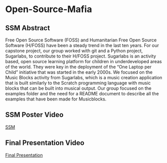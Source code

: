 # Open-Source-Mafia

## SSM Abstract

Free Open Source Software (FOSS) and Humanitarian Free Open Source Software (H/FOSS) have been a steady trend in the last ten years. For our capstone project, our group worked with git and a Python project, Sugarlabs, to contribute to their H/FOSS project. Sugarlabs is an activity based, open source learning platform for children in underdeveloped areas of the world. They were key in the deployment of the “One Laptop per Child” initiative that was started in the early 2000s. We focused on the Music Blocks activity from Sugarlabs, which is a music creation application that is built similarly to the Scratch programming language with music blocks that can be built into musical output. Our group focused on the examples folder and the need for a README document to describe all the examples that have been made for Musicblocks.


## SSM Poster Video

[SSM](https://drive.google.com/file/d/1Bn7P5ShGqwrhdxarBsHYD9fkltcZI9l0/view)

## Final Presentation Video

[Final Presentation](https://drive.google.com/file/d/13jw4AaR3NQ-ewIZJTwcp_mOJbUEkcTnb/view)
